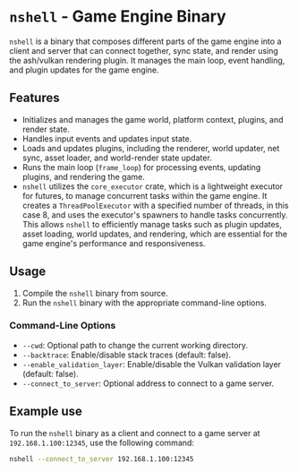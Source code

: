 
# `nshell` - Game Engine Binary

`nshell` is a binary that composes different parts of the game engine into a client and server that can connect together, sync state, and render using the ash/vulkan rendering plugin. It manages the main loop, event handling, and plugin updates for the game engine.

## Features

- Initializes and manages the game world, platform context, plugins, and render state.
- Handles input events and updates input state.
- Loads and updates plugins, including the renderer, world updater, net sync, asset loader, and world-render state updater.
- Runs the main loop (`frame_loop`) for processing events, updating plugins, and rendering the game.
- `nshell` utilizes the `core_executor` crate, which is a lightweight executor for futures, to manage concurrent tasks within the game engine. It creates a `ThreadPoolExecutor` with a specified number of threads, in this case 8, and uses the executor's spawners to handle tasks concurrently. This allows `nshell` to efficiently manage tasks such as plugin updates, asset loading, world updates, and rendering, which are essential for the game engine's performance and responsiveness.


## Usage

1. Compile the `nshell` binary from source.
2. Run the `nshell` binary with the appropriate command-line options.

### Command-Line Options

- `--cwd`: Optional path to change the current working directory.
- `--backtrace`: Enable/disable stack traces (default: false).
- `--enable_validation_layer`: Enable/disable the Vulkan validation layer (default: false).
- `--connect_to_server`: Optional address to connect to a game server.

## Example use

To run the `nshell` binary as a client and connect to a game server at `192.168.1.100:12345`, use the following command:

```bash
nshell --connect_to_server 192.168.1.100:12345
```